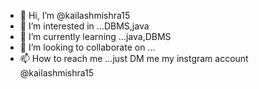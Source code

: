 - 👋 Hi, I’m @kailashmishra15
- 👀 I’m interested in ...DBMS,java
- 🌱 I’m currently learning ...java,DBMS
- 💞️ I’m looking to collaborate on ...
- 📫 How to reach me ...just DM me my  instgram account @kailashmishra15

<!---
kailashmishra15/kailashmishra15 is a ✨ special ✨ repository because its `README.md` (this file) appears on your GitHub profile.
You can click the Preview link to take a look at your changes.
--->
